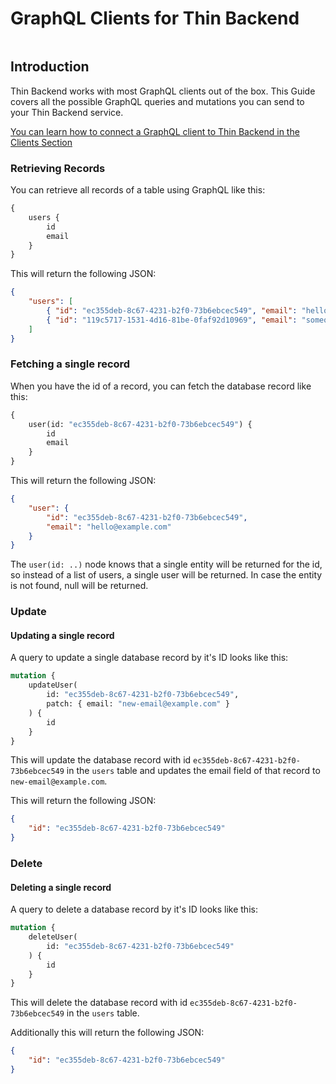# GraphQL Clients for Thin Backend

```toc

```

## Introduction

Thin Backend works with most GraphQL clients out of the box. This Guide covers all the possible GraphQL queries and mutations you can send to your Thin Backend service.

[You can learn how to connect a GraphQL client to Thin Backend in the Clients Section](clients.html)

### Retrieving Records

You can retrieve all records of a table using GraphQL like this:

```graphql
{
    users {
        id
        email
    }
}
```

This will return the following JSON:

```json
{
    "users": [
        { "id": "ec355deb-8c67-4231-b2f0-73b6ebcec549", "email": "hello@example.com" },
        { "id": "119c5717-1531-4d16-81be-0faf92d10969", "email": "someone.else@example.com" }
    ]
}
```

### Fetching a single record

When you have the id of a record, you can fetch the database record like this:

```graphql
{
    user(id: "ec355deb-8c67-4231-b2f0-73b6ebcec549") {
        id
        email
    }
}
```

This will return the following JSON:

```json
{
    "user": {
        "id": "ec355deb-8c67-4231-b2f0-73b6ebcec549",
        "email": "hello@example.com"
    }
}
```

The `user(id: ..)` node knows that a single entity will be returned for the id, so instead of a list of users, a single user will be returned. In case the entity is not found, null will be returned.

### Update

#### Updating a single record

A query to update a single database record by it's ID looks like this:

```graphql
mutation {
    updateUser(
        id: "ec355deb-8c67-4231-b2f0-73b6ebcec549",
        patch: { email: "new-email@example.com" }
    ) {
        id
    }
}
```

This will update the database record with id `ec355deb-8c67-4231-b2f0-73b6ebcec549` in the `users` table and updates the email field of that record to `new-email@example.com`.

This will return the following JSON:

```json
{
    "id": "ec355deb-8c67-4231-b2f0-73b6ebcec549"
}
```

### Delete

#### Deleting a single record

A query to delete a database record by it's ID looks like this:

```graphql
mutation {
    deleteUser(
        id: "ec355deb-8c67-4231-b2f0-73b6ebcec549"
    ) {
        id
    }
}
```

This will delete the database record with id `ec355deb-8c67-4231-b2f0-73b6ebcec549` in the `users` table.

Additionally this will return the following JSON:

```json
{
    "id": "ec355deb-8c67-4231-b2f0-73b6ebcec549"
}
```
